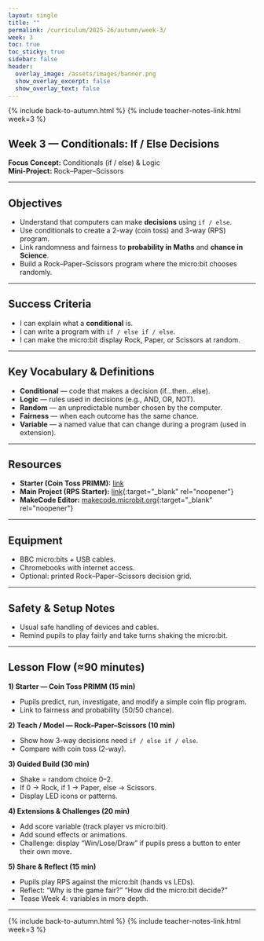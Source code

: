 ```yaml
---
layout: single
title: ""
permalink: /curriculum/2025-26/autumn/week-3/
week: 3
toc: true
toc_sticky: true
sidebar: false
header:
  overlay_image: /assets/images/banner.png
  show_overlay_excerpt: false
  show_overlay_text: false
---
```


{% include back-to-autumn.html %}
{% include teacher-notes-link.html week=3 %}

## Week 3 — Conditionals: If / Else Decisions  

**Focus Concept:** Conditionals (if / else) & Logic  
**Mini-Project:** Rock–Paper–Scissors  

---

## Objectives
- Understand that computers can make **decisions** using `if / else`.  
- Use conditionals to create a 2-way (coin toss) and 3-way (RPS) program.  
- Link randomness and fairness to **probability in Maths** and **chance in Science**.  
- Build a Rock–Paper–Scissors program where the micro:bit chooses randomly.  

---

## Success Criteria
- I can explain what a **conditional** is.  
- I can write a program with `if / else if / else`.  
- I can make the micro:bit display Rock, Paper, or Scissors at random.  

---

## Key Vocabulary & Definitions
- **Conditional** — code that makes a decision (if…then…else).  
- **Logic** — rules used in decisions (e.g., AND, OR, NOT).  
- **Random** — an unpredictable number chosen by the computer.  
- **Fairness** — when each outcome has the same chance.  
- **Variable** — a named value that can change during a program (used in extension).  

---

## Resources
- **Starter (Coin Toss PRIMM):** [link](#)  
- **Main Project (RPS Starter):** [link](https://makecode.microbit.org/projects/rock-paper-scissors-v2){:target="_blank" rel="noopener"}  
- **MakeCode Editor:** [makecode.microbit.org](https://makecode.microbit.org){:target="_blank" rel="noopener"}  

---

## Equipment
- BBC micro:bits + USB cables.  
- Chromebooks with internet access.  
- Optional: printed Rock–Paper–Scissors decision grid.  

---

## Safety & Setup Notes
- Usual safe handling of devices and cables.  
- Remind pupils to play fairly and take turns shaking the micro:bit.  

---

## Lesson Flow (≈90 minutes)

**1) Starter — Coin Toss PRIMM (15 min)**  
- Pupils predict, run, investigate, and modify a simple coin flip program.  
- Link to fairness and probability (50/50 chance).  

**2) Teach / Model — Rock–Paper–Scissors (10 min)**  
- Show how 3-way decisions need `if / else if / else`.  
- Compare with coin toss (2-way).  

**3) Guided Build (30 min)**  
- Shake = random choice 0–2.  
- If 0 → Rock, if 1 → Paper, else → Scissors.  
- Display LED icons or patterns.  

**4) Extensions & Challenges (20 min)**  
- Add score variable (track player vs micro:bit).  
- Add sound effects or animations.  
- Challenge: display “Win/Lose/Draw” if pupils press a button to enter their own move.  

**5) Share & Reflect (15 min)**  
- Pupils play RPS against the micro:bit (hands vs LEDs).  
- Reflect: “Why is the game fair?” “How did the micro:bit decide?”  
- Tease Week 4: variables in more depth.  

---

{% include back-to-autumn.html %}
{% include teacher-notes-link.html week=3 %}
